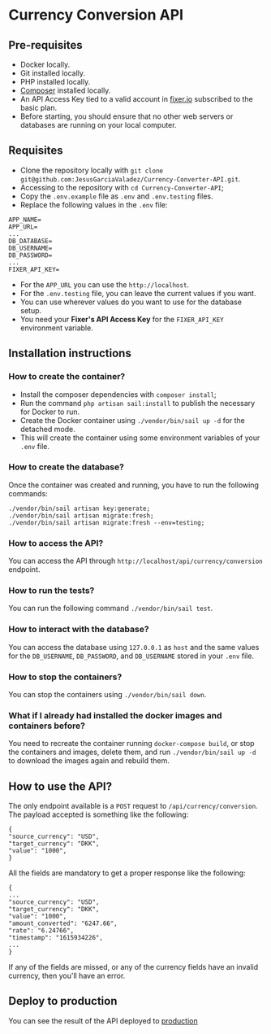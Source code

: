 # Currency Conversion API

## Pre-requisites

- Docker locally.
- Git installed locally.
- PHP installed locally.
- [Composer](https://getcomposer.org/download/) installed locally.
- An API Access Key tied to a valid account in [fixer.io](https://fixer.io/) subscribed to the basic plan.
- Before starting, you should ensure that no other web servers or databases are running on your local computer.

## Requisites

- Clone the repository locally with `git clone git@github.com:JesusGarciaValadez/Currency-Converter-API.git`.
- Accessing to the repository with `cd Currency-Converter-API`;
- Copy the `.env.example` file as `.env` and `.env.testing` files.
- Replace the following values in the `.env` file:
```
APP_NAME=
APP_URL=
...
DB_DATABASE=
DB_USERNAME=
DB_PASSWORD=
...
FIXER_API_KEY=
  ```
- For the `APP_URL` you can use the `http://localhost`.
- For the `.env.testing` file, you can leave the current values if you want.
- You can use wherever values do you want to use for the database setup.
- You need your **Fixer's API Access Key** for the `FIXER_API_KEY` environment variable.


## Installation instructions

### How to create the container?

- Install the composer dependencies with `composer install`;
- Run the command `php artisan sail:install` to publish the necessary for Docker to run.
- Create the Docker container using `./vendor/bin/sail up -d` for the detached mode.
- This will create the container using some environment variables of your `.env` file.

### How to create the database?

Once the container was created and running, you have to run the following commands:
```
./vendor/bin/sail artisan key:generate;
./vendor/bin/sail artisan migrate:fresh;
./vendor/bin/sail artisan migrate:fresh --env=testing;
```

### How to access the API?

You can access the API through `http://localhost/api/currency/conversion` endpoint.

### How to run the tests?

You can run the following command `./vendor/bin/sail test`.

### How to interact with the database?

You can access the database using `127.0.0.1` as `host` and the same values for the `DB_USERNAME`, `DB_PASSWORD`, and `DB_USERNAME` stored in your `.env` file.

### How to stop the containers?

You can stop the containers using `./vendor/bin/sail down`.

### What if I already had installed the docker images and containers before?

You need to recreate the container running `docker-compose build`, or stop the containers and images, delete them, and run `./vendor/bin/sail up -d` to download the images again and rebuild them.

## How to use the API?

The only endpoint available is a `POST` request to `/api/currency/conversion`. The payload accepted is something like the following:

```
{
"source_currency": "USD",
"target_currency": "DKK",
"value": "1000",
}
```

All the fields are mandatory to get a proper response like the following:

```
{
...
"source_currency": "USD",
"target_currency": "DKK",
"value": "1000",
"amount_converted": "6247.66",
"rate": "6.24766",
"timestamp": "1615934226",
...
}
```

If any of the fields are missed, or any of the currency fields have an invalid currency, then you'll have an error.

## Deploy to production

You can see the result of the API deployed to [production](http://104.238.181.200/api/currency/conversion)
